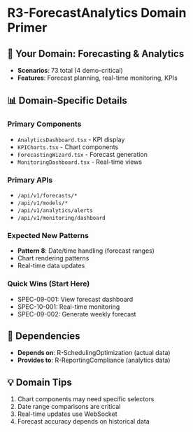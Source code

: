 # R3-ForecastAnalytics Domain Primer

## 🎯 Your Domain: Forecasting & Analytics
- **Scenarios**: 73 total (4 demo-critical)
- **Features**: Forecast planning, real-time monitoring, KPIs

## 📊 Domain-Specific Details

### Primary Components
- `AnalyticsDashboard.tsx` - KPI display
- `KPICharts.tsx` - Chart components
- `ForecastingWizard.tsx` - Forecast generation
- `MonitoringDashboard.tsx` - Real-time views

### Primary APIs
- `/api/v1/forecasts/*`
- `/api/v1/models/*`
- `/api/v1/analytics/alerts`
- `/api/v1/monitoring/dashboard`

### Expected New Patterns
- **Pattern 8**: Date/time handling (forecast ranges)
- Chart rendering patterns
- Real-time data updates

### Quick Wins (Start Here)
- SPEC-09-001: View forecast dashboard
- SPEC-10-001: Real-time monitoring
- SPEC-09-002: Generate weekly forecast

## 🔄 Dependencies
- **Depends on**: R-SchedulingOptimization (actual data)
- **Provides to**: R-ReportingCompliance (analytics data)

## 💡 Domain Tips
1. Chart components may need specific selectors
2. Date range comparisons are critical
3. Real-time updates use WebSocket
4. Forecast accuracy depends on historical data